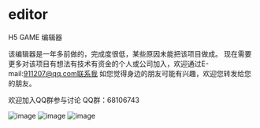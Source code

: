# editor
H5 GAME 编辑器

该编辑器是一年多前做的，完成度很低，某些原因未能把该项目做成。
现在需要更多对该项目有想法有技术有资金的个人或公司加入，欢迎通过E-mail:911207@qq.com联系我
如您觉得身边的朋友可能有兴趣，欢迎您转发给您的朋友。

欢迎加入QQ群参与讨论
QQ群：68106743

![image](https://yzsam.com/upload/20190227114535.jpg)
![image](https://yzsam.com/upload/20190227114452.jpg)
![image](https://yzsam.com/upload/20190227114712.jpg)

